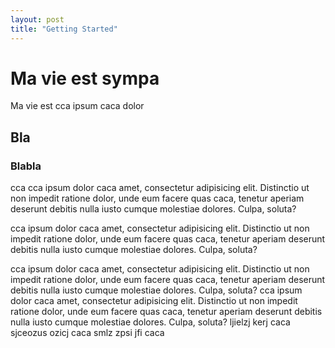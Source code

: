 ```yaml
---
layout: post
title: "Getting Started"
---
```


# Ma vie est sympa

Ma vie est cca	ipsum caca dolor

## Bla
### Blabla

cca
cca ipsum dolor caca amet, consectetur adipisicing elit. Distinctio ut non impedit ratione dolor, unde eum facere quas caca, tenetur aperiam deserunt debitis nulla iusto cumque molestiae dolores. Culpa, soluta?


cca ipsum dolor caca amet, consectetur adipisicing elit. Distinctio ut non impedit ratione dolor, unde eum facere quas caca, tenetur aperiam deserunt debitis nulla iusto cumque molestiae dolores. Culpa, soluta?


cca ipsum dolor caca amet, consectetur adipisicing elit. Distinctio ut non impedit ratione dolor, unde eum facere quas caca, tenetur aperiam deserunt debitis nulla iusto cumque molestiae dolores. Culpa, soluta?
cca ipsum dolor caca amet, consectetur adipisicing elit. Distinctio ut non impedit ratione dolor, unde eum facere quas caca, tenetur aperiam deserunt debitis nulla iusto cumque molestiae dolores. Culpa, soluta?
ljielzj kerj  caca sjceozus ozicj caca smlz zpsi jfi caca
